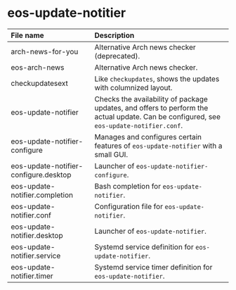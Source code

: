 # eos-update-notitier

| File name | Description |
| :--- | :--- |
| arch-news-for-you | Alternative Arch news checker (deprecated). |
eos-arch-news | Alternative Arch news checker.
checkupdatesext | Like `checkupdates`, shows the updates with columnized layout.
eos-update-notifier | Checks the availability of package updates, and offers to perform the actual update. Can be configured, see `eos-update-notifier.conf`.
eos-update-notifier-configure | Manages and configures certain features of `eos-update-notifier` with a small GUI.
eos-update-notifier-configure.desktop | Launcher of `eos-update-notifier-configure`.
eos-update-notifier.completion | Bash completion for `eos-update-notifier`.
eos-update-notifier.conf | Configuration file for `eos-update-notifier`.
eos-update-notifier.desktop | Launcher of `eos-update-notifier`.
eos-update-notifier.service | Systemd service definition for `eos-update-notifier`.
eos-update-notifier.timer | Systemd service timer definition for `eos-update-notifier`.
